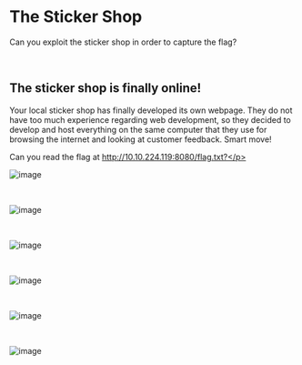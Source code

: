 <h1>The Sticker Shop</h1>

<p>Can you exploit the sticker shop in order to capture the flag?</p>

<br>

<h2>The sticker shop is finally online!</h2>
<p>Your local sticker shop has finally developed its own webpage. They do not have too much experience regarding web development, so they decided to develop and host everything on the same computer that they use for browsing the internet and looking at customer feedback. Smart move!<br>

Can you read the flag at http://10.10.224.119:8080/flag.txt?</p>


![image](https://github.com/user-attachments/assets/30b767ad-a14e-4b00-80dc-37eee0546519)

<br>


![image](https://github.com/user-attachments/assets/ed627983-c5db-489b-b9f6-ec7d4481369a)

<br>

![image](https://github.com/user-attachments/assets/e596b995-6753-4bdc-b9ad-31715655e330)

<br>

![image](https://github.com/user-attachments/assets/d3153fe8-83a4-41c9-b8c5-04900f5f7615)

<br>

![image](https://github.com/user-attachments/assets/3d17b63c-8d37-4ff7-a043-48fd443f9855)

<br>

![image](https://github.com/user-attachments/assets/85717458-00a0-4185-b503-e83afd2d20ab)

<br>





